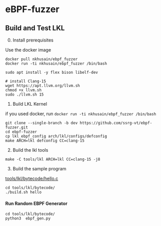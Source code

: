 # eBPF-fuzzer

## Build and Test LKL
0) Install prerequisites

Use the docker image 

```
docker pull nkhusain/ebpf_fuzzer
docker run -ti nkhusain/ebpf_fuzzer /bin/bash
```

```
sudo apt install -y flex bison libelf-dev

# install Clang-15
wget https://apt.llvm.org/llvm.sh
chmod +x llvm.sh
sudo ./llvm.sh 15
```

1) Build LKL Kernel

if you used docker, run `docker run -ti nkhusain/ebpf_fuzzer /bin/bash`

```
git clone --single-branch -b dev https://github.com/ssrg-vt/ebpf-fuzzer.git
cd ebpf-fuzzer
cp lkl_ebpf_config arch/lkl/configs/defconfig
make ARCH=lkl defconfig CC=clang-15
```

2) Build the lkl tools

```
make -C tools/lkl ARCH=lkl CC=clang-15 -j8
```

3) Build the sample program


[tools/lkl/bytecode/hello.c](tools/lkl/bytecode/hello.c)

```
cd tools/lkl/bytecode/
./build.sh hello
```


#### Run Random EBPF Generator

```
cd tools/lkl/bytecode/
python3  ebpf_gen.py
```
